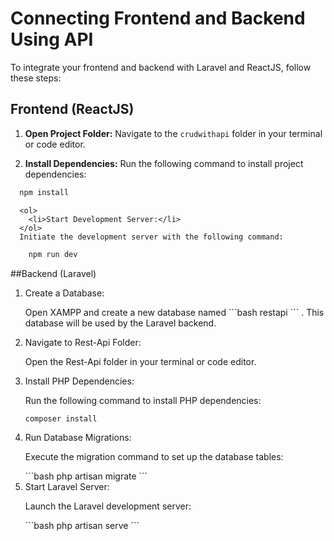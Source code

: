 # Connecting Frontend and Backend Using API

To integrate your frontend and backend with Laravel and ReactJS, follow these steps:

## Frontend (ReactJS)

1. **Open Project Folder:**
   Navigate to the `crudwithapi` folder in your terminal or code editor.

2. **Install Dependencies:**
   Run the following command to install project dependencies:
```bash
  npm install
```
      <ol>
        <li>Start Development Server:</li>
      </ol>
      Initiate the development server with the following command: 
```bash 
    npm run dev
```
   ##Backend (Laravel)
   <ol>
     <li>Create a Database:</li>
     <p>
       Open XAMPP and create a new database named 
```bash 
    restapi
```
       . This database will be
       used by the Laravel backend.
     </p>
     <li>Navigate to Rest-Api Folder:</li>
     <p>Open the Rest-Api folder in your terminal or code editor.</p>
     <li>Install PHP Dependencies:</li>
     <p>Run the following command to install PHP dependencies:</p>

```bash
composer install
```

  <li>Run Database Migrations:</li>
  <p>Execute the migration command to set up the database tables:</p>
```bash 
php artisan migrate 
```
  <li>Start Laravel Server:</li>
  <p>Launch the Laravel development server:</p>
```bash 
  php artisan serve 
```
</ol>
